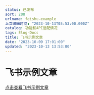 ```yaml
---
status: 已发布
sort: 200
urlname: feishu-example
上次编辑时间: "2023-10-13T05:53:00.000Z"
catalog: 功能和API适配情况
tags: Elog-Docs
title: 飞书示例文章
date: "2023-10-09 17:01:00"
updated: "2023-10-13 13:53:00"
---
```


# 飞书示例文章

[点击查看飞书示例文章](/feishu/VULCdSLgxotcb1xLi1BcWwdPnVa)
